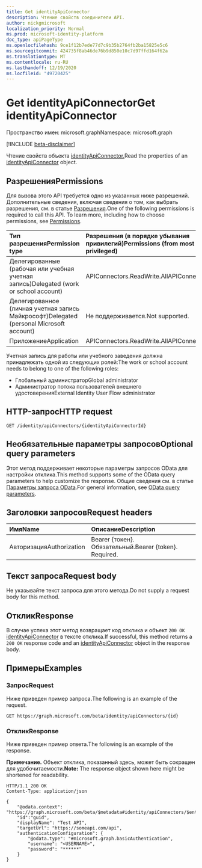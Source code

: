 ```yaml
---
title: Get identityApiConnector
description: Чтение свойств соединители API.
author: nickgmicrosoft
localization_priority: Normal
ms.prod: microsoft-identity-platform
doc_type: apiPageType
ms.openlocfilehash: 9ce1f12b7ede77d7c9b35b2764fb2ba15825e5c6
ms.sourcegitcommit: 424735f8ab46de76b9d850e10c7d97ffd164f62a
ms.translationtype: MT
ms.contentlocale: ru-RU
ms.lasthandoff: 12/19/2020
ms.locfileid: "49720425"
---
```

# <a name="get-identityapiconnector"></a><span data-ttu-id="b403c-103">Get identityApiConnector</span><span class="sxs-lookup"><span data-stu-id="b403c-103">Get identityApiConnector</span></span>

<span data-ttu-id="b403c-104">Пространство имен: microsoft.graph</span><span class="sxs-lookup"><span data-stu-id="b403c-104">Namespace: microsoft.graph</span></span>

[!INCLUDE [beta-disclaimer](../../includes/beta-disclaimer.md)]

<span data-ttu-id="b403c-105">Чтение свойств объекта [identityApiConnector.](../resources/identityapiconnector.md)</span><span class="sxs-lookup"><span data-stu-id="b403c-105">Read the properties of an [identityApiConnector](../resources/identityapiconnector.md) object.</span></span>

## <a name="permissions"></a><span data-ttu-id="b403c-106">Разрешения</span><span class="sxs-lookup"><span data-stu-id="b403c-106">Permissions</span></span>

<span data-ttu-id="b403c-p101">Для вызова этого API требуется одно из указанных ниже разрешений. Дополнительные сведения, включая сведения о том, как выбрать разрешения, см. в статье [Разрешения](/graph/permissions-reference).</span><span class="sxs-lookup"><span data-stu-id="b403c-p101">One of the following permissions is required to call this API. To learn more, including how to choose permissions, see [Permissions](/graph/permissions-reference).</span></span>

| <span data-ttu-id="b403c-109">Тип разрешения</span><span class="sxs-lookup"><span data-stu-id="b403c-109">Permission type</span></span>                        | <span data-ttu-id="b403c-110">Разрешения (в порядке убывания привилегий)</span><span class="sxs-lookup"><span data-stu-id="b403c-110">Permissions (from most to least privileged)</span></span> |
| :------------------------------------- | :------------------------------------------ |
| <span data-ttu-id="b403c-111">Делегированные (рабочая или учебная учетная запись)</span><span class="sxs-lookup"><span data-stu-id="b403c-111">Delegated (work or school account)</span></span>     | <span data-ttu-id="b403c-112">APIConnectors.ReadWrite.All</span><span class="sxs-lookup"><span data-stu-id="b403c-112">APIConnectors.ReadWrite.All</span></span> |
| <span data-ttu-id="b403c-113">Делегированное (личная учетная запись Майкрософт)</span><span class="sxs-lookup"><span data-stu-id="b403c-113">Delegated (personal Microsoft account)</span></span> | <span data-ttu-id="b403c-114">Не поддерживается.</span><span class="sxs-lookup"><span data-stu-id="b403c-114">Not supported.</span></span>  |
| <span data-ttu-id="b403c-115">Приложение</span><span class="sxs-lookup"><span data-stu-id="b403c-115">Application</span></span>                            | <span data-ttu-id="b403c-116">APIConnectors.ReadWrite.All</span><span class="sxs-lookup"><span data-stu-id="b403c-116">APIConnectors.ReadWrite.All</span></span> |

<span data-ttu-id="b403c-117">Учетная запись для работы или учебного заведения должна принадлежать одной из следующих ролей:</span><span class="sxs-lookup"><span data-stu-id="b403c-117">The work or school account needs to belong to one of the following roles:</span></span>

* <span data-ttu-id="b403c-118">Глобальный администратор</span><span class="sxs-lookup"><span data-stu-id="b403c-118">Global administrator</span></span>
* <span data-ttu-id="b403c-119">Администратор потока пользователей внешнего удостоверения</span><span class="sxs-lookup"><span data-stu-id="b403c-119">External Identity User Flow administrator</span></span>

## <a name="http-request"></a><span data-ttu-id="b403c-120">HTTP-запрос</span><span class="sxs-lookup"><span data-stu-id="b403c-120">HTTP request</span></span>

<!-- {
  "blockType": "ignored"
}
-->

``` http
GET /identity/apiConnectors/{identityApiConnectorId}
```

## <a name="optional-query-parameters"></a><span data-ttu-id="b403c-121">Необязательные параметры запросов</span><span class="sxs-lookup"><span data-stu-id="b403c-121">Optional query parameters</span></span>
<span data-ttu-id="b403c-122">Этот метод поддерживает некоторые параметры запросов OData для настройки отклика.</span><span class="sxs-lookup"><span data-stu-id="b403c-122">This method supports some of the OData query parameters to help customize the response.</span></span> <span data-ttu-id="b403c-123">Общие сведения см. в статье [Параметры запроса OData](/graph/query-parameters).</span><span class="sxs-lookup"><span data-stu-id="b403c-123">For general information, see [OData query parameters](/graph/query-parameters).</span></span>

## <a name="request-headers"></a><span data-ttu-id="b403c-124">Заголовки запросов</span><span class="sxs-lookup"><span data-stu-id="b403c-124">Request headers</span></span>
|<span data-ttu-id="b403c-125">Имя</span><span class="sxs-lookup"><span data-stu-id="b403c-125">Name</span></span>|<span data-ttu-id="b403c-126">Описание</span><span class="sxs-lookup"><span data-stu-id="b403c-126">Description</span></span>|
|:---|:---|
|<span data-ttu-id="b403c-127">Авторизация</span><span class="sxs-lookup"><span data-stu-id="b403c-127">Authorization</span></span>|<span data-ttu-id="b403c-p103">Bearer {токен}. Обязательный.</span><span class="sxs-lookup"><span data-stu-id="b403c-p103">Bearer {token}. Required.</span></span>|

## <a name="request-body"></a><span data-ttu-id="b403c-130">Текст запроса</span><span class="sxs-lookup"><span data-stu-id="b403c-130">Request body</span></span>
<span data-ttu-id="b403c-131">Не указывайте текст запроса для этого метода.</span><span class="sxs-lookup"><span data-stu-id="b403c-131">Do not supply a request body for this method.</span></span>

## <a name="response"></a><span data-ttu-id="b403c-132">Отклик</span><span class="sxs-lookup"><span data-stu-id="b403c-132">Response</span></span>

<span data-ttu-id="b403c-133">В случае успеха этот метод возвращает код отклика и объект `200 OK` [identityApiConnector](../resources/identityapiconnector.md) в тексте отклика.</span><span class="sxs-lookup"><span data-stu-id="b403c-133">If successful, this method returns a `200 OK` response code and an [identityApiConnector](../resources/identityapiconnector.md) object in the response body.</span></span>

## <a name="examples"></a><span data-ttu-id="b403c-134">Примеры</span><span class="sxs-lookup"><span data-stu-id="b403c-134">Examples</span></span>

### <a name="request"></a><span data-ttu-id="b403c-135">Запрос</span><span class="sxs-lookup"><span data-stu-id="b403c-135">Request</span></span>

<span data-ttu-id="b403c-136">Ниже приведен пример запроса.</span><span class="sxs-lookup"><span data-stu-id="b403c-136">The following is an example of the request.</span></span>

<!-- {
  "blockType": "request",
  "name": "get_identityapiconnector"
}
-->

``` http
GET https://graph.microsoft.com/beta/identity/apiConnectors/{id}
```

### <a name="response"></a><span data-ttu-id="b403c-137">Отклик</span><span class="sxs-lookup"><span data-stu-id="b403c-137">Response</span></span>

<span data-ttu-id="b403c-138">Ниже приведен пример ответа.</span><span class="sxs-lookup"><span data-stu-id="b403c-138">The following is an example of the response.</span></span>

<span data-ttu-id="b403c-139">**Примечание.** Объект отклика, показанный здесь, может быть сокращен для удобочитаемости.</span><span class="sxs-lookup"><span data-stu-id="b403c-139">**Note:** The response object shown here might be shortened for readability.</span></span>

<!-- {
  "blockType": "response",
  "truncated": true,
  "@odata.type": "microsoft.graph.identityApiConnector",
}
-->

``` http
HTTP/1.1 200 OK
Content-Type: application/json

{
    "@odata.context": "https://graph.microsoft.com/beta/$metadata#identity/apiConnectors/$entity",
    "id":"guid",
    "displayName": "Test API",
    "targetUrl": "https://someapi.com/api",
    "authenticationConfiguration": {
        "@odata.type": "#microsoft.graph.basicAuthentication",
        "username": "<USERNAME>",
        "password": "******"
    }
}
```
